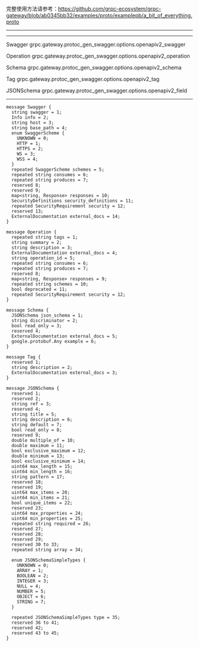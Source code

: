 完整使用方法请参考：https://github.com/grpc-ecosystem/grpc-gateway/blob/ab0345bb32/examples/proto/examplepb/a_bit_of_everything.proto


---



---


Swagger grpc.gateway.protoc_gen_swagger.options.openapiv2_swagger

Operation grpc.gateway.protoc_gen_swagger.options.openapiv2_operation

Schema grpc.gateway.protoc_gen_swagger.options.openapiv2_schema

Tag grpc.gateway.protoc_gen_swagger.options.openapiv2_tag

JSONSchema grpc.gateway.protoc_gen_swagger.options.openapiv2_field

---

```
message Swagger {
  string swagger = 1;
  Info info = 2;
  string host = 3;
  string base_path = 4;
  enum SwaggerScheme {
    UNKNOWN = 0;
    HTTP = 1;
    HTTPS = 2;
    WS = 3;
    WSS = 4;
  }
  repeated SwaggerScheme schemes = 5;
  repeated string consumes = 6;
  repeated string produces = 7;
  reserved 8;
  reserved 9;
  map<string, Response> responses = 10;
  SecurityDefinitions security_definitions = 11;
  repeated SecurityRequirement security = 12;
  reserved 13;
  ExternalDocumentation external_docs = 14;
}
```


```
message Operation {
  repeated string tags = 1;
  string summary = 2;
  string description = 3;
  ExternalDocumentation external_docs = 4;
  string operation_id = 5;
  repeated string consumes = 6;
  repeated string produces = 7;
  reserved 8;
  map<string, Response> responses = 9;
  repeated string schemes = 10;
  bool deprecated = 11;
  repeated SecurityRequirement security = 12;
}
```


```
message Schema {
  JSONSchema json_schema = 1;
  string discriminator = 2;
  bool read_only = 3;
  reserved 4;
  ExternalDocumentation external_docs = 5;
  google.protobuf.Any example = 6;
}
```


```
message Tag {
  reserved 1;
  string description = 2;
  ExternalDocumentation external_docs = 3;
}
```

```
message JSONSchema {
  reserved 1;
  reserved 2;
  string ref = 3;
  reserved 4;
  string title = 5;
  string description = 6;
  string default = 7;
  bool read_only = 8;
  reserved 9;
  double multiple_of = 10;
  double maximum = 11;
  bool exclusive_maximum = 12;
  double minimum = 13;
  bool exclusive_minimum = 14;
  uint64 max_length = 15;
  uint64 min_length = 16;
  string pattern = 17;
  reserved 18;
  reserved 19;
  uint64 max_items = 20;
  uint64 min_items = 21;
  bool unique_items = 22;
  reserved 23;
  uint64 max_properties = 24;
  uint64 min_properties = 25;
  repeated string required = 26;
  reserved 27;
  reserved 28;
  reserved 29;
  reserved 30 to 33;
  repeated string array = 34;

  enum JSONSchemaSimpleTypes {
    UNKNOWN = 0;
    ARRAY = 1;
    BOOLEAN = 2;
    INTEGER = 3;
    NULL = 4;
    NUMBER = 5;
    OBJECT = 6;
    STRING = 7;
  }

  repeated JSONSchemaSimpleTypes type = 35;
  reserved 36 to 41;
  reserved 42;
  reserved 43 to 45;
}
```

